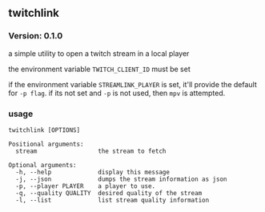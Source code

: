 ## twitchlink 
### Version: 0.1.0
a simple utility to open a twitch stream in a local player

the environment variable `TWITCH_CLIENT_ID` must be set

if the environment variable `STREAMLINK_PLAYER` is set, it'll provide the default for `-p flag`. if its not set and `-p` is not used, then `mpv` is attempted.

### usage
```
twitchlink [OPTIONS]

Positional arguments:
  stream                 the stream to fetch

Optional arguments:
  -h, --help             display this message
  -j, --json             dumps the stream information as json        
  -p, --player PLAYER    a player to use.
  -q, --quality QUALITY  desired quality of the stream
  -l, --list             list stream quality information
```
